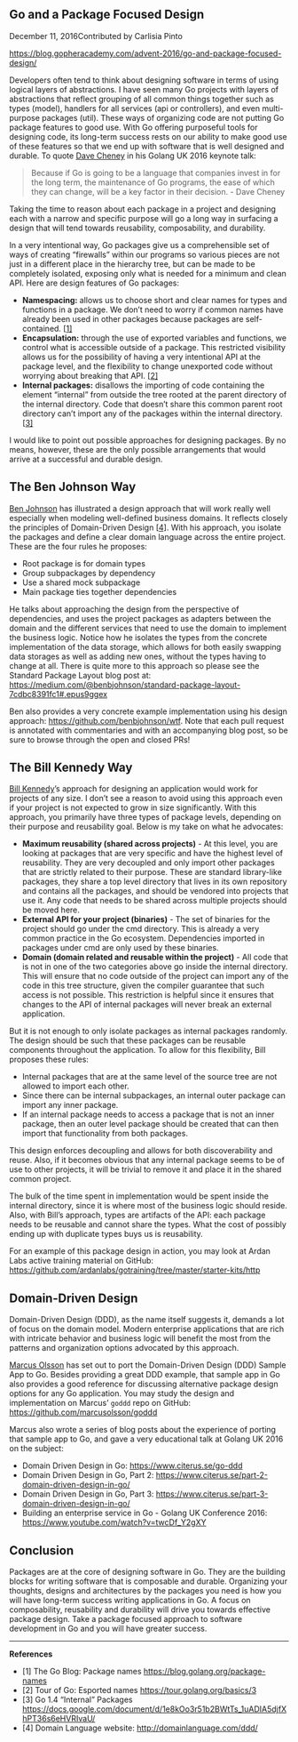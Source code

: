 ## Go and a Package Focused Design

December 11, 2016Contributed by Carlisia Pinto 

https://blog.gopheracademy.com/advent-2016/go-and-package-focused-design/

Developers often tend to think about designing software in terms of using logical layers of abstractions. I have seen many Go projects with layers of abstractions that reflect grouping of all common things together such as types (model), handlers for all services (api or controllers), and even multi-purpose packages (util). These ways of organizing code are not putting Go package features to good use. With Go offering purposeful tools for designing code, its long-term success rests on our ability to make good use of these features so that we end up with software that is well designed and durable. To quote [Dave Cheney](https://twitter.com/davecheney) in his Golang UK 2016 keynote talk:

> Because if Go is going to be a language that companies invest in for the long term, the maintenance of Go programs, the ease of which they can change, will be a key factor in their decision. - Dave Cheney

Taking the time to reason about each package in a project and designing each with a narrow and specific purpose will go a long way in surfacing a design that will tend towards reusability, composability, and durability.

In a very intentional way, Go packages give us a comprehensible set of ways of creating “firewalls” within our programs so various pieces are not just in a different place in the hierarchy tree, but can be made to be completely isolated, exposing only what is needed for a minimum and clean API. Here are design features of Go packages:

- **Namespacing:** allows us to choose short and clear names for types and functions in a package. We don’t need to worry if common names have already been used in other packages because packages are self-contained. [[1\]](https://blog.gopheracademy.com/advent-2016/go-and-package-focused-design/#one)
- **Encapsulation:** through the use of exported variables and functions, we control what is accessible outside of a package. This restricted visibility allows us for the possibility of having a very intentional API at the package level, and the flexibility to change unexported code without worrying about breaking that API. [[2\]](https://blog.gopheracademy.com/advent-2016/go-and-package-focused-design/#two)
- **Internal packages:** disallows the importing of code containing the element “internal” from outside the tree rooted at the parent directory of the internal directory. Code that doesn’t share this common parent root directory can’t import any of the packages within the internal directory. [[3\]](https://blog.gopheracademy.com/advent-2016/go-and-package-focused-design/#three)

I would like to point out possible approaches for designing packages. By no means, however, these are the only possible arrangements that would arrive at a successful and durable design.

## The Ben Johnson Way

[Ben Johnson](https://twitter.com/benbjohnson) has illustrated a design approach that will work really well especially when modeling well-defined business domains. It reflects closely the principles of Domain-Driven Design [[4\]](https://blog.gopheracademy.com/advent-2016/go-and-package-focused-design/#four). With his approach, you isolate the packages and define a clear domain language across the entire project. These are the four rules he proposes:

- Root package is for domain types
- Group subpackages by dependency
- Use a shared mock subpackage
- Main package ties together dependencies

He talks about approaching the design from the perspective of dependencies, and uses the project packages as adapters between the domain and the different services that need to use the domain to implement the business logic. Notice how he isolates the types from the concrete implementation of the data storage, which allows for both easily swapping data storages as well as adding new ones, without the types having to change at all. There is quite more to this approach so please see the Standard Package Layout blog post at: <https://medium.com/@benbjohnson/standard-package-layout-7cdbc8391fc1#.epus9ggex>

Ben also provides a very concrete example implementation using his design approach: <https://github.com/benbjohnson/wtf>. Note that each pull request is annotated with commentaries and with an accompanying blog post, so be sure to browse through the open and closed PRs!

## The Bill Kennedy Way

[Bill Kennedy](https://twitter.com/goinggodotnet)’s approach for designing an application would work for projects of any size. I don’t see a reason to avoid using this approach even if your project is not expected to grow in size significantly. With this approach, you primarily have three types of package levels, depending on their purpose and reusability goal. Below is my take on what he advocates:

- **Maximum reusability (shared across projects)** - At this level, you are looking at packages that are very specific and have the highest level of reusability. They are very decoupled and only import other packages that are strictly related to their purpose. These are standard library-like packages, they share a top level directory that lives in its own repository and contains all the packages, and should be vendored into projects that use it. Any code that needs to be shared across multiple projects should be moved here.
- **External API for your project (binaries)** - The set of binaries for the project should go under the cmd directory. This is already a very common practice in the Go ecosystem. Dependencies imported in packages under cmd are only used by these binaries.
- **Domain (domain related and reusable within the project)** - All code that is not in one of the two categories above go inside the internal directory. This will ensure that no code outside of the project can import any of the code in this tree structure, given the compiler guarantee that such access is not possible. This restriction is helpful since it ensures that changes to the API of internal packages will never break an external application.

But it is not enough to only isolate packages as internal packages randomly. The design should be such that these packages can be reusable components throughout the application. To allow for this flexibility, Bill proposes these rules:

- Internal packages that are at the same level of the source tree are not allowed to import each other.
- Since there can be internal subpackages, an internal outer package can import any inner package.
- If an internal package needs to access a package that is not an inner package, then an outer level package should be created that can then import that functionality from both packages.

This design enforces decoupling and allows for both discoverability and reuse. Also, if it becomes obvious that any internal package seems to be of use to other projects, it will be trivial to remove it and place it in the shared common project.

The bulk of the time spent in implementation would be spent inside the internal directory, since it is where most of the business logic should reside. Also, with Bill’s approach, types are artifacts of the API: each package needs to be reusable and cannot share the types. What the cost of possibly ending up with duplicate types buys us is reusability.

For an example of this package design in action, you may look at Ardan Labs active training material on GitHub: <https://github.com/ardanlabs/gotraining/tree/master/starter-kits/http>

## Domain-Driven Design

Domain-Driven Design (DDD), as the name itself suggests it, demands a lot of focus on the domain model. Modern enterprise applications that are rich with intricate behavior and business logic will benefit the most from the patterns and organization options advocated by this approach.

[Marcus Olsson](https://twitter.com/marcusolsson) has set out to port the Domain-Driven Design (DDD) Sample App to Go. Besides providing a great DDD example, that sample app in Go also provides a good reference for discussing alternative package design options for any Go application. You may study the design and implementation on Marcus’ `goddd` repo on GitHub: <https://github.com/marcusolsson/goddd>

Marcus also wrote a series of blog posts about the experience of porting that sample app to Go, and gave a very educational talk at Golang UK 2016 on the subject:

- Domain Driven Design in Go: <https://www.citerus.se/go-ddd>
- Domain Driven Design in Go, Part 2: <https://www.citerus.se/part-2-domain-driven-design-in-go/>
- Domain Driven Design in Go, Part 3: <https://www.citerus.se/part-3-domain-driven-design-in-go/>
- Building an enterprise service in Go - Golang UK Conference 2016: <https://www.youtube.com/watch?v=twcDf_Y2gXY>

## Conclusion

Packages are at the core of designing software in Go. They are the building blocks for writing software that is composable and durable. Organizing your thoughts, designs and architectures by the packages you need is how you will have long-term success writing applications in Go. A focus on composability, reusability and durability will drive you towards effective package design. Take a package focused approach to software development in Go and you will have greater success.

------

**References**

- [1] The Go Blog: Package names <https://blog.golang.org/package-names>
- [2] Tour of Go: Esported names <https://tour.golang.org/basics/3>
- [3] Go 1.4 “Internal” Packages <https://docs.google.com/document/d/1e8kOo3r51b2BWtTs_1uADIA5djfXhPT36s6eHVRIvaU/>
- [4] Domain Language website: <http://domainlanguage.com/ddd/>
